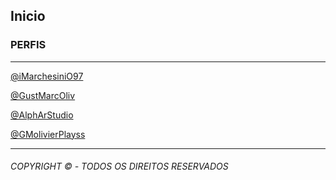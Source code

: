 ## Inicio

### PERFIS

---

[@iMarchesiniO97](https://github.com/iMarchesiniO97)

[@GustMarcOliv](https://github.com/GustMarcOliv)

[@AlphArStudio](https://github.com/AlphArStudio)

[@GMolivierPlayss](https://github.com/GMolivierPlayss)

---

###### COPYRIGHT © - TODOS OS DIREITOS RESERVADOS
